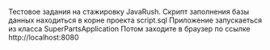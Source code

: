 Тестовое задания на стажировку JavaRush.
Скрипт заполнения базы данных находиться в корне проекта script.sql
Приложение запускаеться из класса SuperPartsApplication
Потом заходите в браузер по ссылке http://localhost:8080
